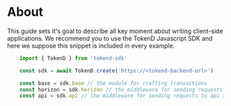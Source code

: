 # About

This guide sets it's goal to describe all key moment about writing client-side applications. We recommend you to use the
TokenD Javascript SDK and here we suppose this snippet is included in every example. 

```js
    import { TokenD } from 'tokend-sdk'

    const sdk = await TokenD.create('https://<tokend-backend-url>')

    const base = sdk.base // the module for crafting transactions
    const horizon = sdk.horizon // the middleware for sending requests to horizon server
    const api = sdk.api // the middleware for sending requests to api server
```
